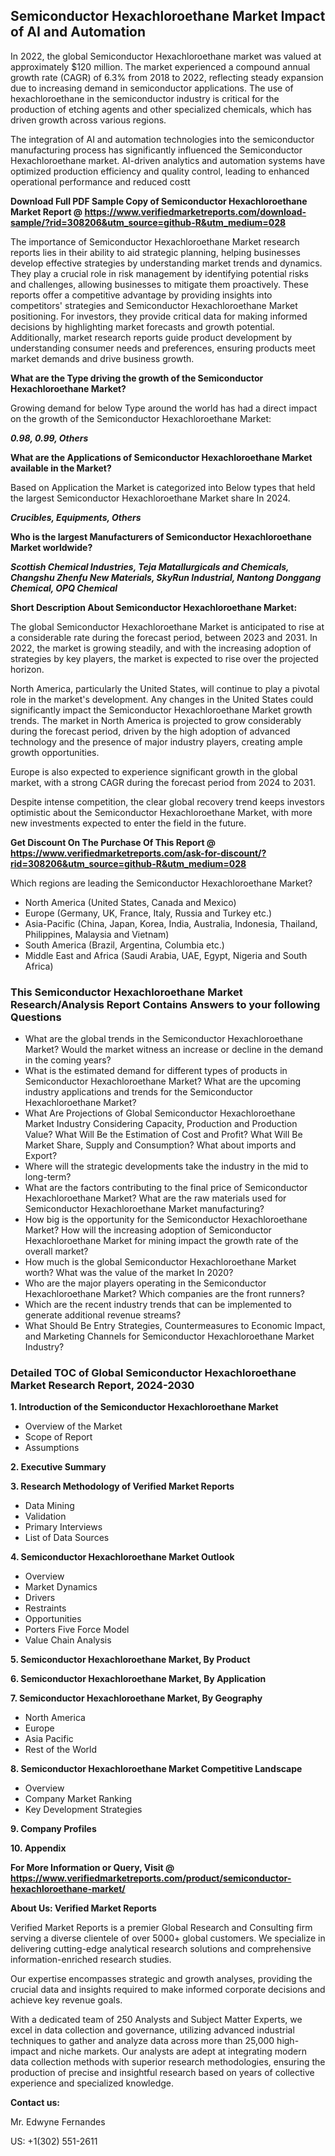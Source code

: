 <h2>Semiconductor Hexachloroethane Market Impact of AI and Automation</h2><p>In 2022, the global Semiconductor Hexachloroethane market was valued at approximately $120 million. The market experienced a compound annual growth rate (CAGR) of 6.3% from 2018 to 2022, reflecting steady expansion due to increasing demand in semiconductor applications. The use of hexachloroethane in the semiconductor industry is critical for the production of etching agents and other specialized chemicals, which has driven growth across various regions.</p><p>The integration of AI and automation technologies into the semiconductor manufacturing process has significantly influenced the Semiconductor Hexachloroethane market. AI-driven analytics and automation systems have optimized production efficiency and quality control, leading to enhanced operational performance and reduced costt</p><p id="" class=""><strong>Download Full PDF Sample Copy of Semiconductor Hexachloroethane Market Report @ <a href="https://www.verifiedmarketreports.com/download-sample/?rid=308206&utm_source=github-R&utm_medium=028" target="_blank">https://www.verifiedmarketreports.com/download-sample/?rid=308206&utm_source=github-R&utm_medium=028</a></strong></p><p>The importance of&nbsp;Semiconductor Hexachloroethane Market research reports lies in their ability to aid strategic planning, helping businesses develop effective strategies by understanding market trends and dynamics. They play a crucial role in risk management by identifying potential risks and challenges, allowing businesses to mitigate them proactively. These reports offer a competitive advantage by providing insights into competitors' strategies and Semiconductor Hexachloroethane Market positioning. For investors, they provide critical data for making informed decisions by highlighting market forecasts and growth potential. Additionally, market research reports guide product development by understanding consumer needs and preferences, ensuring products meet market demands and drive business growth.</p><p><strong>What are the&nbsp;Type driving the growth of the Semiconductor Hexachloroethane Market?</strong></p><p id="" class="">Growing demand for below Type around the world has had a direct impact on the growth of the Semiconductor Hexachloroethane Market:</p><em><strong>0.98, 0.99, Others</strong></em></p><strong>What are the&nbsp;Applications&nbsp;of Semiconductor Hexachloroethane Market available in the Market?</strong></p><p id="" class="">Based on Application the Market is categorized into Below types that held the largest Semiconductor Hexachloroethane Market share In 2024.</p><em><strong>Crucibles, Equipments, Others</strong></em></p><strong>Who is the largest Manufacturers of Semiconductor Hexachloroethane Market worldwide?</strong></p><p><em><strong>Scottish Chemical Industries, Teja Matallurgicals and Chemicals, Changshu Zhenfu New Materials, SkyRun Industrial, Nantong Donggang Chemical, OPQ Chemical</strong></em></p><p id="" class=""><strong>Short Description About Semiconductor Hexachloroethane Market:</strong></p><p>The global Semiconductor Hexachloroethane Market is anticipated to rise at a considerable rate during the forecast period, between 2023 and 2031. In 2022, the market is growing steadily, and with the increasing adoption of strategies by key players, the market is expected to rise over the projected horizon.</p><p>North America, particularly the United States, will continue to play a pivotal role in the market's development. Any changes in the United States could significantly impact the Semiconductor Hexachloroethane Market growth trends. The market in North America is projected to grow considerably during the forecast period, driven by the high adoption of advanced technology and the presence of major industry players, creating ample growth opportunities.</p><p>Europe is also expected to experience significant growth in the global market, with a strong CAGR during the forecast period from 2024 to 2031.</p><p>Despite intense competition, the clear global recovery trend keeps investors optimistic about the Semiconductor Hexachloroethane Market, with more new investments expected to enter the field in the future.</p><p id="" class=""><strong>Get Discount On The Purchase Of This Report @ <a href="https://www.verifiedmarketreports.com/ask-for-discount/?rid=308206&utm_source=github-R&utm_medium=028" target="_blank">https://www.verifiedmarketreports.com/ask-for-discount/?rid=308206&utm_source=github-R&utm_medium=028</a></strong></p>Which regions are leading the Semiconductor Hexachloroethane Market?</p><ul><li>North America (United States, Canada and Mexico)</li><li>Europe (Germany, UK, France, Italy, Russia and Turkey etc.)</li><li>Asia-Pacific (China, Japan, Korea, India, Australia, Indonesia, Thailand, Philippines, Malaysia and Vietnam)</li><li>South America (Brazil, Argentina, Columbia etc.)</li><li>Middle East and Africa (Saudi Arabia, UAE, Egypt, Nigeria and South Africa)</li></ul><h3 id="" class="">This Semiconductor Hexachloroethane Market Research/Analysis Report Contains Answers to your following Questions</h3><ul><li>What are the global trends in the Semiconductor Hexachloroethane Market? Would the market witness an increase or decline in the demand in the coming years?</li><li>What is the estimated demand for different types of products in Semiconductor Hexachloroethane Market? What are the upcoming industry applications and trends for the Semiconductor Hexachloroethane Market?</li><li>What Are Projections of Global Semiconductor Hexachloroethane Market Industry Considering Capacity, Production and Production Value? What Will Be the Estimation of Cost and Profit? What Will Be Market Share, Supply and Consumption? What about imports and Export?</li><li>Where will the strategic developments take the industry in the mid to long-term?</li><li>What are the factors contributing to the final price of Semiconductor Hexachloroethane Market? What are the raw materials used for Semiconductor Hexachloroethane Market manufacturing?</li><li>How big is the opportunity for the Semiconductor Hexachloroethane Market? How will the increasing adoption of Semiconductor Hexachloroethane Market for mining impact the growth rate of the overall market?</li><li>How much is the global Semiconductor Hexachloroethane Market worth? What was the value of the market In 2020?</li><li>Who are the major players operating in the Semiconductor Hexachloroethane Market? Which companies are the front runners?</li><li>Which are the recent industry trends that can be implemented to generate additional revenue streams?</li><li>What Should Be Entry Strategies, Countermeasures to Economic Impact, and Marketing Channels for Semiconductor Hexachloroethane Market Industry?</li></ul><h3 id="" class="">Detailed TOC of Global Semiconductor Hexachloroethane Market Research Report, 2024-2030</h3><p id="" class=""><strong>1. Introduction of the Semiconductor Hexachloroethane Market</strong></p><ul><li>Overview of the Market</li><li>Scope of Report</li><li>Assumptions</li></ul><p id="" class=""><strong>2. Executive Summary</strong></p><p id="" class=""><strong>3. Research Methodology of Verified Market Reports</strong></p><ul><li>Data Mining</li><li>Validation</li><li>Primary Interviews</li><li>List of Data Sources</li></ul><p id="" class=""><strong>4. Semiconductor Hexachloroethane Market Outlook</strong></p><ul><li>Overview</li><li>Market Dynamics</li><li>Drivers</li><li>Restraints</li><li>Opportunities</li><li>Porters Five Force Model</li><li>Value Chain Analysis</li></ul><p id="" class=""><strong>5. Semiconductor Hexachloroethane Market, By Product</strong></p><p id="" class=""><strong>6. Semiconductor Hexachloroethane Market, By Application</strong></p><p id="" class=""><strong>7. Semiconductor Hexachloroethane Market, By Geography</strong></p><ul><li>North America</li><li>Europe</li><li>Asia Pacific</li><li>Rest of the World</li></ul><p id="" class=""><strong>8. Semiconductor Hexachloroethane Market Competitive Landscape</strong></p><ul><li>Overview</li><li>Company Market Ranking</li><li>Key Development Strategies</li></ul><p id="" class=""><strong>9. Company Profiles</strong></p><p id="" class=""><strong>10. Appendix</strong></p><p id="" class=""><strong>For More Information or Query, Visit @ <a href="https://www.verifiedmarketreports.com/product/semiconductor-hexachloroethane-market/" target="_blank">https://www.verifiedmarketreports.com/product/semiconductor-hexachloroethane-market/</a></strong></p><p id="" class=""><strong>About Us: Verified Market Reports</strong></p><p id="" class="">Verified Market Reports is a premier Global Research and Consulting firm serving a diverse clientele of over 5000+ global customers. We specialize in delivering cutting-edge analytical research solutions and comprehensive information-enriched research studies.</p><p id="" class="">Our expertise encompasses strategic and growth analyses, providing the crucial data and insights required to make informed corporate decisions and achieve key revenue goals.</p><p id="" class="">With a dedicated team of 250 Analysts and Subject Matter Experts, we excel in data collection and governance, utilizing advanced industrial techniques to gather and analyze data across more than 25,000 high-impact and niche markets. Our analysts are adept at integrating modern data collection methods with superior research methodologies, ensuring the production of precise and insightful research based on years of collective experience and specialized knowledge.</p><p id="" class=""><strong>Contact us:</strong></p><p id="" class="">Mr. Edwyne Fernandes</p><p id="" class="">US: +1(302) 551-2611</p>